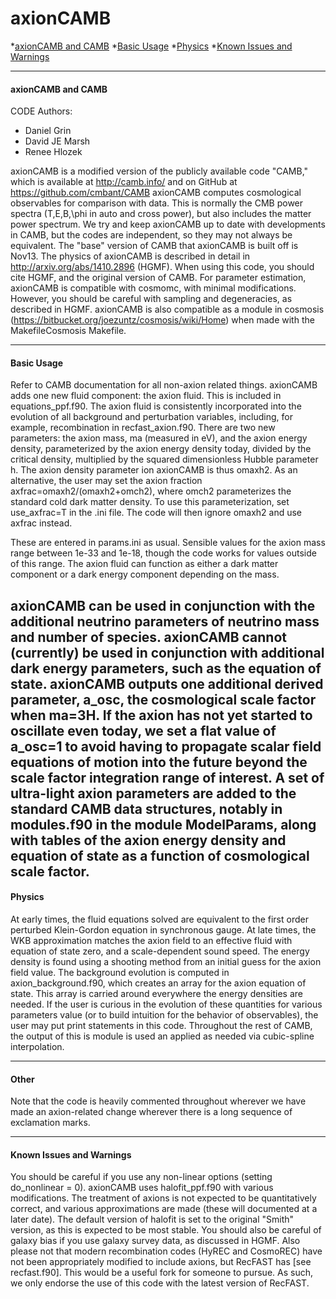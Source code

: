 # <a name="top"></a>axionCAMB
*[axionCAMB and CAMB](#intro)
*[Basic Usage](#basics)
*[Physics](#physics)
*[Known Issues and Warnings](#warnings)

----------------------------------------------------------------------
#### <a name="intro"></a>axionCAMB and CAMB

CODE Authors:

* Daniel Grin
* David JE Marsh
* Renee Hlozek

axionCAMB is a modified version of the publicly available code "CAMB," which is available at http://camb.info/ and on GitHub at https://github.com/cmbant/CAMB
axionCAMB computes cosmological observables for comparison with data. This is normally the CMB power spectra (T,E,B,\phi in auto and cross power), but also includes the matter power spectrum. 
We try and keep axionCAMB up to date with developments in CAMB, but the codes are independent, so they may not always be equivalent. The "base" version of CAMB that axionCAMB is built off is Nov13. 
The physics of axionCAMB is described in detail in http://arxiv.org/abs/1410.2896 (HGMF). When using this code, you should cite HGMF, and the original version of CAMB.
For parameter estimation, axionCAMB is compatible with cosmomc, with minimal modifications. However, you should be careful with sampling and degeneracies, as described in HGMF.
axionCAMB is also compatible as a module in cosmosis (https://bitbucket.org/joezuntz/cosmosis/wiki/Home) when made with the MakefileCosmosis Makefile.

----------------------------------------------------------------------
#### <a name="basics"></a>Basic Usage

Refer to CAMB documentation for all non-axion related things.
axionCAMB adds one new fluid component: the axion fluid. This is included in equations_ppf.f90.
The axion fluid is consistently incorporated into the evolution of all background and perturbation variables, including, for example, recombination in recfast_axion.f90.
There are two new parameters: the axion mass, ma (measured in eV), and the axion energy density, parameterized by the axion
energy density today, divided by the critical density, multiplied by the squared dimensionless Hubble parameter h. The 
axion density parameter ion axionCAMB is thus omaxh2. As an alternative, the user may set the axion fraction 
axfrac=omaxh2/(omaxh2+omch2), where omch2 parameterizes the standard cold dark matter density. To use this parameterization, set
use_axfrac=T in the .ini file. The code will then ignore omaxh2 and use axfrac instead.

These are entered in params.ini as usual.
Sensible values for the axion mass range between 1e-33 and 1e-18, though the code works for values outside of this range.
The axion fluid can function as either a dark matter component or a dark energy component depending on the mass.

axionCAMB can be used in conjunction with the additional neutrino parameters of neutrino mass and number of species.
axionCAMB cannot (currently) be used in conjunction with additional dark energy parameters, such as the equation of state.
axionCAMB outputs one additional derived parameter, a_osc, the cosmological scale factor when ma=3H. If the axion has not yet
started to oscillate even today, we set a flat value of a_osc=1 to avoid having to propagate scalar field equations of motion 
into the future beyond the scale factor integration range of interest.
A set of ultra-light axion parameters are added to the standard CAMB data structures,
notably in modules.f90 in the module ModelParams, along with tables of the axion
energy density and equation of state as a function of cosmological scale factor.
----------------------------------------------------------------------
#### <a name="physics"></a>Physics

At early times, the fluid equations solved are equivalent to the first order perturbed Klein-Gordon equation in synchronous gauge.
At late times, the WKB approximation matches the axion field to an effective fluid with equation of state zero, and a scale-dependent sound speed.
The energy density is found using a shooting method from an initial guess for the axion field value. 
The background evolution is computed in axion_background.f90, which creates an array for the axion equation of state. This array is carried around everywhere the energy densities are needed. If the user is curious
in the evolution of these quantities for various parameters value (or to build intuition for the behavior of observables),
the user may put print statements in this code. Throughout the rest of CAMB, the output of this is module is used an applied
as needed via cubic-spline interpolation.

----------------------------------------------------------------------
#### <a name="Other"></a>Other
Note that the code is heavily commented throughout wherever we have made an axion-related change wherever there is a long sequence of exclamation marks.


----------------------------------------------------------------------
#### <a name="warnings"></a>Known Issues and Warnings

You should be careful if you use any non-linear options (setting do_nonlinear \= 0). axionCAMB uses halofit_ppf.f90 with various modifications. The treatment of axions is not expected to be quantitatively correct, and various approximations are made (these will documented at a later date). The default version of halofit is set to the original "Smith" version, as this is expected to be most stable.
You should also be careful of galaxy bias if you use galaxy survey data, as discussed in HGMF.
Also please not that modern recombination codes (HyREC and CosmoREC) have not been appropriately modified  to include axions, but RecFAST has [see recfast.f90]. This would be a useful fork for 
someone to pursue. As such, we only endorse the use of this code with the latest version of RecFAST.

